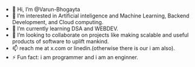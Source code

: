 - 👋 Hi, I’m @Varun-Bhogayta
- 👀 I’m interested in Artificial inteligence and Machine Learning, Backend Development, and Cloud computing.
- 🌱 I’m currently learning DSA and WEBDEV.
- 💞️ I’m looking to collaborate on projects like making scalable and useful products of software to uplift mankind.
- 📫 reach me at x.com or linedin.(otherwise there is our i am also).
- ⚡ Fun fact: i am programmer and i am an enginner.

<!---
Varun-Bhogayta/Varun-Bhogayta is a ✨ special ✨ repository because its `README.md` (this file) appears on your GitHub profile.
You can click the Preview link to take a look at your changes.
--->
